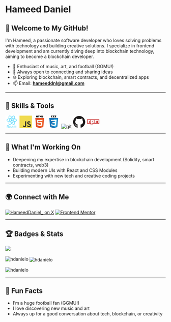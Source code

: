 # Hameed Daniel

## 👋 Welcome to My GitHub!

I'm Hameed, a passionate software developer who loves solving problems with technology and building creative solutions. I specialize in frontend development and am currently diving deep into blockchain technology, aiming to become a blockchain developer.

- 🎨 Enthusiast of music, art, and football (GGMU!)
- 🤝 Always open to connecting and sharing ideas
- 🌐 Exploring blockchain, smart contracts, and decentralized apps
- 📫 Email: **hameeddnl@gmail.com**

---

## 🚀 Skills & Tools

<p align="left">
  <img src="https://raw.githubusercontent.com/devicons/devicon/master/icons/react/react-original-wordmark.svg" alt="react" width="40" height="40"/>
  <img src="https://raw.githubusercontent.com/devicons/devicon/master/icons/javascript/javascript-original.svg" alt="javascript" width="40" height="40"/>
  <img src="https://raw.githubusercontent.com/devicons/devicon/master/icons/html5/html5-original-wordmark.svg" alt="html5" width="40" height="40"/>
  <img src="https://raw.githubusercontent.com/devicons/devicon/master/icons/css3/css3-original-wordmark.svg" alt="css3" width="40" height="40"/>
  <img src="https://www.vectorlogo.zone/logos/git-scm/git-scm-icon.svg" alt="git" width="40" height="40"/>
  <img src="https://raw.githubusercontent.com/devicons/devicon/master/icons/github/github-original.svg" alt="github" width="40" height="40"/>
  <img src="https://raw.githubusercontent.com/devicons/devicon/master/icons/npm/npm-original-wordmark.svg" alt="npm" width="40" height="40"/>
  <!-- Add more as you grow! -->
</p>

---

## 🌱 What I'm Working On

- Deepening my expertise in blockchain development (Solidity, smart contracts, web3)
- Building modern UIs with React and CSS Modules
- Experimenting with new tech and creative coding projects

---

## 🌍 Connect with Me

<p align="left">
  <a href="https://x.com/HameedDaniel_" target="blank"><img align="center" src="https://raw.githubusercontent.com/rahuldkjain/github-profile-readme-generator/master/src/images/icons/Social/twitter.svg" alt="HameedDaniel_ on X" height="30" width="40" /></a>
  <a href="https://www.frontendmentor.io/profile/HDanielO" target="blank">
    <img align="center" src="https://cdn.worldvectorlogo.com/logos/frontend-mentor-1.svg" alt="Frontend Mentor" height="30" width="40" />
  </a>
  <!-- Add LinkedIn or other socials if you want -->
</p>

---

## 🏆 Badges & Stats

![](https://www.codewars.com/users/HDanielO/badges/large)

<p><img align="left" src="https://github-readme-stats.vercel.app/api/top-langs?username=hdanielo&show_icons=true&locale=en&layout=compact" alt="hdanielo" /></p>
<p>&nbsp;<img align="center" src="https://github-readme-stats.vercel.app/api?username=hdanielo&show_icons=true&locale=en" alt="hdanielo" /></p>
<p><img align="center" src="https://github-readme-streak-stats.herokuapp.com/?user=hdanielo&" alt="hdanielo" /></p>

---

## 🎯 Fun Facts

- I’m a huge football fan (GGMU!)
- I love discovering new music and art
- Always up for a good conversation about tech, blockchain, or creativity

<!--
**Want to add more?**
- Add your favorite quote or motto
- Highlight specific projects
- Add a portfolio link
-->
